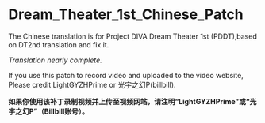 # Dream_Theater_1st_Chinese_Patch
The Chinese translation is for Project DIVA Dream Theater 1st (PDDT),based on DT2nd translation and fix it.

*Translation nearly complete.*

If you use this patch to record video and uploaded to the video website, Please credit LightGYZHPrime or 光宇之幻P(billbill).

**如果你使用该补丁录制视频并上传至视频网站，请注明“LightGYZHPrime”或“光宇之幻P”（Billbill账号）。**

